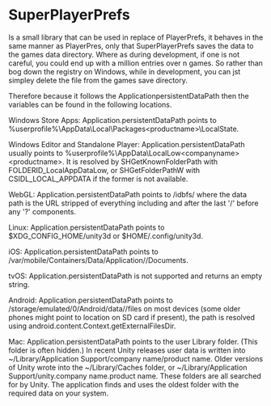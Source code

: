 # SuperPlayerPrefs
 
Is a small library that can be used in replace of PlayerPrefs, it behaves in the same manner as PlayerPres, only that SuperPlayerPrefs saves the data to the games data directory. Where as during development, if one is not careful, you could end up with a million entries over n games. So rather than bog down the registry on Windows, while in development, you can jst simpley delete the file from the games save directory.

Therefore because it follows the ApplicationpersistentDataPath then the variables can be found in the following locations.

Windows Store Apps: Application.persistentDataPath points to %userprofile%\AppData\Local\Packages\<productname>\LocalState.

Windows Editor and Standalone Player: Application.persistentDataPath usually points to %userprofile%\AppData\LocalLow\<companyname>\<productname>. It is resolved by SHGetKnownFolderPath with FOLDERID_LocalAppDataLow, or SHGetFolderPathW with CSIDL_LOCAL_APPDATA if the former is not available.

WebGL: Application.persistentDataPath points to /idbfs/<md5 hash of data path> where the data path is the URL stripped of everything including and after the last '/' before any '?' components.

Linux: Application.persistentDataPath points to $XDG_CONFIG_HOME/unity3d or $HOME/.config/unity3d.

iOS: Application.persistentDataPath points to /var/mobile/Containers/Data/Application/<guid>/Documents.

tvOS: Application.persistentDataPath is not supported and returns an empty string.

Android: Application.persistentDataPath points to /storage/emulated/0/Android/data/<packagename>/files on most devices (some older phones might point to location on SD card if present), the path is resolved using android.content.Context.getExternalFilesDir.

Mac: Application.persistentDataPath points to the user Library folder. (This folder is often hidden.) In recent Unity releases user data is written into ~/Library/Application Support/company name/product name. Older versions of Unity wrote into the ~/Library/Caches folder, or ~/Library/Application Support/unity.company name.product name. These folders are all searched for by Unity. The application finds and uses the oldest folder with the required data on your system.

